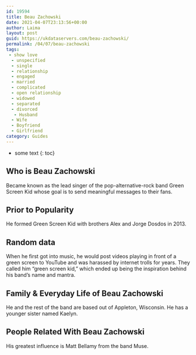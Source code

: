 ```yaml
---
id: 19594
title: Beau Zachowski
date: 2021-04-07T23:13:56+00:00
author: Laima
layout: post
guid: https://ukdataservers.com/beau-zachowski/
permalink: /04/07/beau-zachowski
tags:
 - show love
  - unspecified
  - single
  - relationship
  - engaged
  - married
  - complicated
  - open relationship
  - widowed
  - separated
  - divorced
   - Husband
  - Wife
  - Boyfriend
  - Girlfriend
category: Guides
---
```


* some text
{: toc}


## Who is Beau Zachowski
                  
                  
                  
Became known as the lead singer of the pop-alternative-rock band Green Screen Kid whose goal is to send meaningful messages to their fans.
                  
              
            
              
            
                
                
                
## Prior to Popularity
                  
                  
                  
He formed Green Screen Kid with brothers Alex and Jorge Dosdos in 2013.
                  
              
            
              
            
                
                
                
## Random data
                  
                  
                  
When he first got into music, he would post videos playing in front of a green screen to YouTube and was harassed by internet trolls for years. They called him &#8220;green screen kid,&#8221; which ended up being the inspiration behind his band&#8217;s name and mantra.
                  
              
            
              
            
                
                
                
## Family & Everyday Life of Beau Zachowski
                  
                  
                  
He and the rest of the band are based out of Appleton, Wisconsin. He has a younger sister named Kaelyn.
                  
              
            
              
            
                
                
                
## People Related With Beau Zachowski
                  
                  
                  
His greatest influence is Matt Bellamy from the band Muse.
                  
              
            
              
            
                
              
            
              
              
            
            
              
            
          
          
          